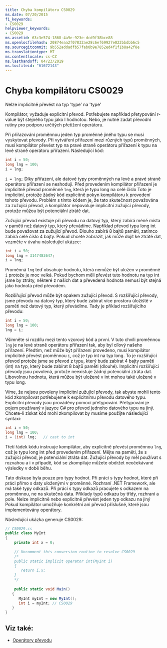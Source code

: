 ```yaml
---
title: Chyba kompilátoru CS0029
ms.date: 07/20/2015
f1_keywords:
- CS0029
helpviewer_keywords:
- CS0029
ms.assetid: 63c3e574-1868-4a9e-923e-dcd9f38bce88
ms.openlocfilehash: 20874eaa2f07832ae28c6ef69927e022bbdbb6c5
ms.sourcegitcommit: 9b552addadfb57fab0b9e7852ed4f1f1b8a42f8e
ms.translationtype: MT
ms.contentlocale: cs-CZ
ms.lasthandoff: 04/23/2019
ms.locfileid: "61672143"
---
```

# <a name="compiler-error-cs0029"></a>Chyba kompilátoru CS0029

Nelze implicitně převést na typ 'type' na 'type'  
  
 Kompilátor, vyžaduje explicitní převod. Potřebujete například přetypování r-value být stejného typu jako l hodnotou. Nebo, je nutné zadat převodní rutiny pro podporu určitých přetížení operátoru.  
  
 Při přiřazování proměnnou jeden typ proměnné jiného typu se musí vyskytovat převody. Při vytváření přiřazení mezi různých typů proměnných, musí kompilátor převést typ na pravé straně operátoru přiřazení k typu na levé straně operátoru přiřazení. Následující kód:  

```csharp
int i = 50;  
long lng = 100;  
i = lng;  
```

 `i = lng;` Díky přiřazení, ale datové typy proměnných na levé a pravé straně operátoru přiřazení se neshodují. Před provedením kompilátor přiřazení je implicitně převod proměnné `lng`, která je typu long na celé číslo Toto je implicitní, protože žádný kód explicitně pokyn kompilátoru k provedení tohoto převodu. Problém s tímto kódem je, že tato skutečnost považována za zužující převod, a kompilátor nepovoluje implicitní zužující převody, protože můžou být potenciální ztrátě dat.  
  
 Zužující převod existuje při převodu na datový typ, který zabírá méně místa v paměti než datový typ, který převádíme. Například převod typu long int bude považovat za zužující převod. Dlouho zabírá 8 bajtů paměti, zatímco zabírá celé číslo 4 bajty. Pokud chcete zobrazit, jak může dojít ke ztrátě dat, vezměte v úvahu následující ukázce:  

```csharp
int i = 50;  
long lng = 3147483647;  
i = lng;  
```

 Proměnná `lng` teď obsahuje hodnotu, která nemůže být uložen v proměnné `i` protože je moc velká. Pokud bychom měli převést tuto hodnotu na typ int jsme by ztráty, některé z našich dat a převedená hodnota nemusí být stejná jako hodnota před převodem.  
  
 Rozšiřující převod může být opakem zužující převod. S rozšiřující převody, jsme převodu na datový typ, který bude zabírat více prostoru úložiště v paměti než datový typ, který převádíme. Tady je příklad rozšiřujícího převodu:  

```csharp
int i = 50;  
long lng = 100;  
lng = i;  
```

 Všimněte si rozdílu mezi tento vzorový kód a první. V tuto chvíli proměnnou `lng` je na levé straně operátoru přiřazení tak, aby byl cílový našeho přiřazení. Předtím, než může být přiřazení provedeno, musí kompilátor implicitně převést proměnnou `i`, což je typ int na typ long. To je rozšiřující převod protože jsme se převod z typu, který bude zabírat 4 bajty paměti (int) na typ, který bude zabírat 8 bajtů paměti (dlouhé). Implicitní rozšiřující převody jsou povolená, protože neexistuje žádný potenciální ztráta dat. Libovolnou hodnotu, která můžou být uložené v int mohou také uložené v typu long.  
  
 Víme, že nejsou povoleny implicitní zužující převody, tak abyste mohli tento kód zkompilovat potřebujeme k explicitnímu převodu datového typu. Explicitní převody jsou prováděny pomocí přetypování. Přetypování je pojem používaný v jazyce C# pro převod jednoho datového typu na jiný. Chcete-li získat kód mohl zkompilovat by musíme použijte následující syntaxi:  

```csharp
int i = 50;  
long lng = 100;  
i = (int) lng;   // cast to int  
```

 Třetí řádek kódu instruuje kompilátor, aby explicitně převést proměnnou `lng`, což je typu long int před provedením přiřazení. Mějte na paměti, že s zužující převod, je potenciální ztráta dat. Zužující převody by měl používat s rozvahou a i v případě, kód se zkompiluje můžete obdržet neočekávané výsledky v době běhu.  
  
 Tato diskuse byla pouze pro typy hodnot. Při práci s typy hodnot, které při práci přímo s daty uloženými v proměnné. Rozhraní .NET Framework, ale má také typy odkazů. Při práci s typy odkazů pracujete s odkazem na proměnnou, ne na skutečná data. Příklady typů odkazu by třídy, rozhraní a pole. Nelze implicitně nebo explicitně převést jeden typ odkazu na jiný Pokud kompilátor umožňuje konkrétní ani převod příslušné, které jsou implementovány operátory.  
  
 Následující ukázka generuje CS0029:  

```csharp
// CS0029.cs  
public class MyInt  
{  
    private int x = 0;
  
    // Uncomment this conversion routine to resolve CS0029  
    /*  
    public static implicit operator int(MyInt i)  
    {  
       return i.x;  
    }  
    */  
  
    public static void Main()  
   {  
      MyInt myInt = new MyInt();  
      int i = myInt; // CS0029  
   }  
}  
```

## <a name="see-also"></a>Viz také:

- [Operátory převodu](../../../csharp/programming-guide/statements-expressions-operators/conversion-operators.md)
